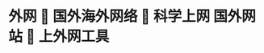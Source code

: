 # 外网 🍊 国外海外网络 🍊 科学上网 国外网站 🍊 上外网工具



<!-- Google tag (gtag.js) -->
<script async src="https://www.googletagmanager.com/gtag/js?id=G-EGYZWDQELV"></script>
<script>
  window.dataLayer = window.dataLayer || [];
  function gtag(){dataLayer.push(arguments);}
  gtag('js', new Date());

  gtag('config', 'G-EGYZWDQELV');
</script>
